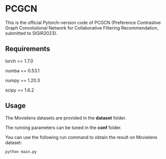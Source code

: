 # PCGCN
This is the official Pytorch-version code of PCGCN (Preference Contrastive Graph Convolutional Network for
Collaborative Filtering Recommendation, submitted to SIGIR2023).

## Requirements
torch >= 1.7.0

numba == 0.53.1

numpy == 1.20.3

scipy == 1.6.2

## Usage
The Movielens datasets are provided in the **dataset** folder.

The running parameters can be tuned in the **conf** folder.

You can use the following run command to obtain the result on Movielens dataset:
```
python main.py
```

